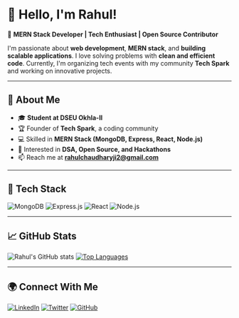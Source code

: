 # 👋 Hello, I'm Rahul!  

🚀 **MERN Stack Developer | Tech Enthusiast | Open Source Contributor**  

I'm passionate about **web development**, **MERN stack**, and **building scalable applications**. I love solving problems with **clean and efficient code**. Currently, I'm organizing tech events with my community **Tech Spark** and working on innovative projects.

---

## 📌 **About Me**
- 🎓 **Student at DSEU Okhla-II**
- 🏆 Founder of **Tech Spark**, a coding community
- 💻 Skilled in **MERN Stack (MongoDB, Express, React, Node.js)**
- 🚀 Interested in **DSA, Open Source, and Hackathons**
- 📫 Reach me at **rahulchaudharyji2@gmail.com**

---

## 🚀 **Tech Stack**
![MongoDB](https://img.shields.io/badge/MongoDB-4EA94B?style=for-the-badge&logo=mongodb&logoColor=white) 
![Express.js](https://img.shields.io/badge/Express.js-404D59?style=for-the-badge) 
![React](https://img.shields.io/badge/React-20232A?style=for-the-badge&logo=react&logoColor=61DAFB)
![Node.js](https://img.shields.io/badge/Node.js-43853D?style=for-the-badge&logo=node.js&logoColor=white)

---

## 📈 **GitHub Stats**
![Rahul's GitHub stats](https://github-readme-stats.vercel.app/api?username=your-github-username&show_icons=true&theme=radical)
[![Top Languages](https://github-readme-stats.vercel.app/api/top-langs/?username=your-github-username&layout=compact&theme=radical)](https://github.com/anuraghazra/github-readme-stats)

---

## 🌍 **Connect With Me**
[![LinkedIn](https://img.shields.io/badge/LinkedIn-%230077B5.svg?style=for-the-badge&logo=linkedin&logoColor=white)](https://www.linkedin.com/in/your-profile)
[![Twitter](https://img.shields.io/badge/Twitter-%231DA1F2.svg?style=for-the-badge&logo=twitter&logoColor=white)](https://twitter.com/your-handle)
[![GitHub](https://img.shields.io/badge/GitHub-%2312100E.svg?style=for-the-badge&logo=github&logoColor=white)](https://github.com/your-github-username)
